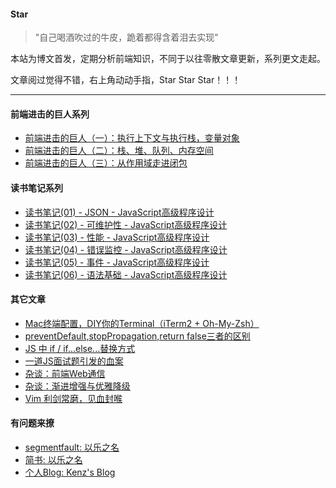#### Star
> "自己喝酒吹过的牛皮，跪着都得含着泪去实现"

本站为博文首发，定期分析前端知识，不同于以往零散文章更新，系列更文走起。

文章阅过觉得不错，右上角动动手指，Star Star Star！！！

***

#### 前端进击的巨人系列
* [前端进击的巨人（一）：执行上下文与执行栈，变量对象](https://github.com/ZengLingYong/blog/issues/1)
* [前端进击的巨人（二）：栈、堆、队列、内存空间](https://github.com/ZengLingYong/blog/issues/2)
* [前端进击的巨人（三）：从作用域走进闭包](https://github.com/ZengLingYong/Blog/issues/16)

#### 读书笔记系列
* [读书笔记(01) - JSON - JavaScript高级程序设计](https://github.com/ZengLingYong/blog/issues/3)
* [读书笔记(02) - 可维护性 - JavaScript高级程序设计](https://github.com/ZengLingYong/blog/issues/4)
* [读书笔记(03) - 性能 - JavaScript高级程序设计](https://github.com/ZengLingYong/blog/issues/5)
* [读书笔记(04) - 错误监控 - JavaScript高级程序设计](https://github.com/ZengLingYong/blog/issues/6)
* [读书笔记(05) - 事件 - JavaScript高级程序设计](https://github.com/ZengLingYong/blog/issues/7)
* [读书笔记(06) - 语法基础 - JavaScript高级程序设计](https://github.com/ZengLingYong/blog/issues/8)

#### 其它文章
* [Mac终端配置，DIY你的Terminal（iTerm2 + Oh-My-Zsh）](https://github.com/ZengLingYong/blog/issues/12)
* [preventDefault,stopPropagation,return false三者的区别](https://github.com/ZengLingYong/blog/issues/13)
* [JS 中 if / if...else...替换方式](9)
* [一道JS面试题引发的血案](https://github.com/ZengLingYong/blog/issues/11)
* [杂谈：前端Web通信](https://github.com/ZengLingYong/blog/issues/15)
* [杂谈：渐进增强与优雅降级](https://github.com/ZengLingYong/blog/issues/14)
* [Vim 利剑常磨，见血封喉](https://github.com/ZengLingYong/blog/issues/12)

#### 有问题来撩
* [segmentfault: 以乐之名](https://segmentfault.com/u/yilezhiming)
* [简书: 以乐之名](https://www.jianshu.com/u/052cec4cf325)
* [个人Blog: Kenz's Blog](http://wuliv.com)
